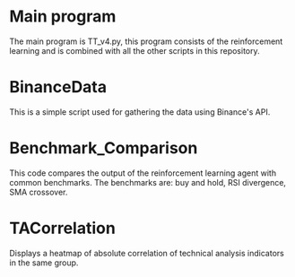 # Main program
The main program is TT_v4.py, this program consists of the reinforcement learning and is combined with all the other scripts in this repository.

# BinanceData
This is a simple script used for gathering the data using Binance's API.

# Benchmark_Comparison
This code compares the output of the reinforcement learning agent with common benchmarks. The benchmarks are: buy and hold, RSI divergence, SMA crossover.

# TACorrelation
Displays a heatmap of absolute correlation of technical analysis indicators in the same group. 